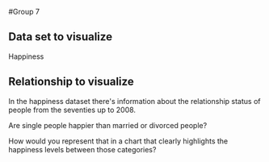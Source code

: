 #Group 7

## Data set to visualize

Happiness

## Relationship to visualize

In the happiness dataset there's information about the relationship status of people from the seventies up to 2008.

Are single people happier than married or divorced people?

How would you represent that in a chart that clearly highlights the happiness levels between those categories?